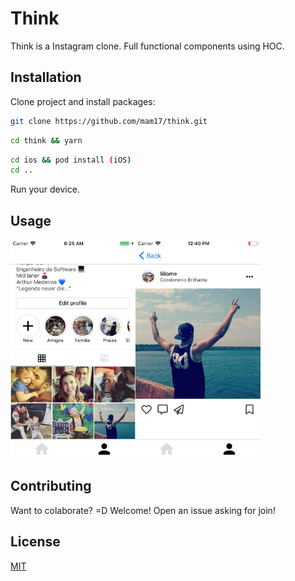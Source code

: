 # Think

Think is a Instagram clone. Full functional components using HOC.
## Installation

Clone project and install packages:

```bash
git clone https://github.com/mam17/think.git
```
```bash
cd think && yarn
```
```bash
cd ios && pod install (iOS)
cd ..
```


Run your device.

## Usage
<img src="/images/stage1.png" width="200" height="350"  ><img src="/images/stage2.png" width="200" height="350"  >


## Contributing
Want to colaborate? =D Welcome! Open an issue asking for join!

## License
[MIT](https://choosealicense.com/licenses/mit/)
